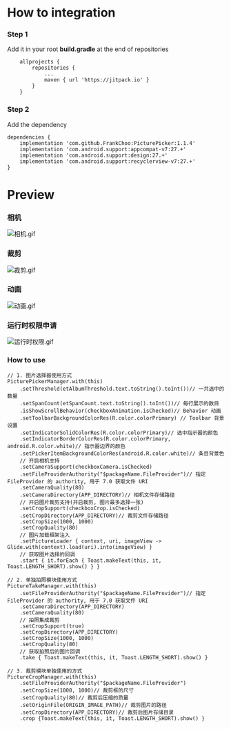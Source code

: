 # How to integration
### Step 1
Add it in your root **build.gradle** at the end of repositories
```
    allprojects {
		repositories {
			...
			maven { url 'https://jitpack.io' }
		}
	}
```

### Step 2
Add the dependency
```
dependencies {
    implementation 'com.github.FrankChoo:PicturePicker:1.1.4'
    implementation 'com.android.support:appcompat-v7:27.+'
    implementation 'com.android.support:design:27.+'
    implementation 'com.android.support:recyclerview-v7:27.+'
}
```

# Preview
### 相机
![相机.gif](https://upload-images.jianshu.io/upload_images/4147272-ebb8f6e885be0bda.gif?imageMogr2/auto-orient/strip)

### 裁剪
![裁剪.gif](https://upload-images.jianshu.io/upload_images/4147272-1eee096619c36bf3.gif?imageMogr2/auto-orient/strip)

### 动画
![动画.gif](https://upload-images.jianshu.io/upload_images/4147272-26a38495218e541b.gif?imageMogr2/auto-orient/strip)

### 运行时权限申请
![运行时权限.gif](https://upload-images.jianshu.io/upload_images/4147272-ce313ce1bf11ee0a.gif?imageMogr2/auto-orient/strip)


### How to use
```
// 1. 图片选择器使用方式
PicturePickerManager.with(this)
    .setThreshold(etAlbumThreshold.text.toString().toInt())// 一共选中的数量
    .setSpanCount(etSpanCount.text.toString().toInt())// 每行展示的数目
    .isShowScrollBehavior(checkboxAnimation.isChecked)// Behavior 动画
    .setToolbarBackgroundColorRes(R.color.colorPrimary) // Toolbar 背景设置
    .setIndicatorSolidColorRes(R.color.colorPrimary)// 选中指示器的颜色
    .setIndicatorBorderColorRes(R.color.colorPrimary, android.R.color.white)// 指示器边界的颜色
    .setPickerItemBackgroundColorRes(android.R.color.white)// 条目背景色
    // 开启相机支持
    .setCameraSupport(checkboxCamera.isChecked)
    .setFileProviderAuthority("$packageName.FileProvider")// 指定 FileProvider 的 authority, 用于 7.0 获取文件 URI
    .setCameraQuality(80)
    .setCameraDirectory(APP_DIRECTORY)// 相机文件存储路径
    // 开启图片裁剪支持(开启裁剪, 图片最多选择一张)
    .setCropSupport(checkboxCrop.isChecked)
    .setCropDirectory(APP_DIRECTORY)// 裁剪文件存储路径
    .setCropSize(1000, 1000)
    .setCropQuality(80)
    // 图片加载框架注入
    .setPictureLoader { context, uri, imageView -> Glide.with(context).load(uri).into(imageView) }
    // 获取图片选择的回调
    .start { it.forEach { Toast.makeText(this, it, Toast.LENGTH_SHORT).show() } }
    
// 2. 单独拍照模块使用方式
PictureTakeManager.with(this)
    .setFileProviderAuthority("$packageName.FileProvider")// 指定 FileProvider 的 authority, 用于 7.0 获取文件 URI
    .setCameraDirectory(APP_DIRECTORY)
    .setCameraQuality(80)
    // 拍照集成裁剪
    .setCropSupport(true)
    .setCropDirectory(APP_DIRECTORY)
    .setCropSize(1000, 1000)
    .setCropQuality(80)
    // 获取拍照后的图片回调
    .take { Toast.makeText(this, it, Toast.LENGTH_SHORT).show() }
    
// 3. 裁剪模块单独使用的方式
PictureCropManager.with(this)
    .setFileProviderAuthority("$packageName.FileProvider")
    .setCropSize(1000, 1000)// 裁剪框的尺寸
    .setCropQuality(80)// 裁剪后压缩的质量
    .setOriginFile(ORIGIN_IMAGE_PATH)// 裁剪图片的路径
    .setCropDirectory(APP_DIRECTORY)// 裁剪后图片存储目录
    .crop {Toast.makeText(this, it, Toast.LENGTH_SHORT).show() }
```
